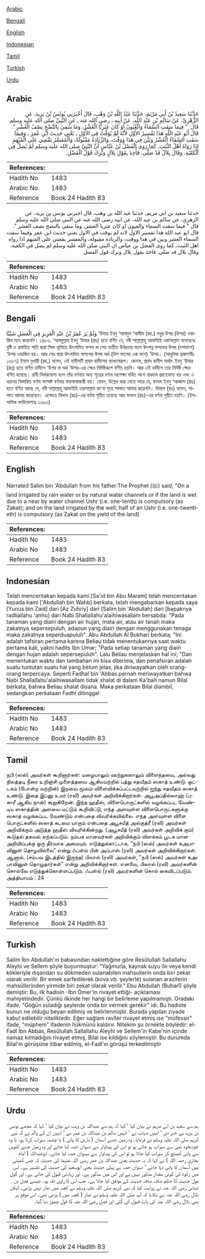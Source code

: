 [Arabic](#arabic)

[Bengali](#bengali)

[English](#english)

[Indonesian](#indonesian)

[Tamil](#tamil)

[Turkish](#turkish)

[Urdu](#urdu)

## Arabic


<div dir="rtl" lang="ar" style={{fontSize:'larger',backgroundColor:'#f8f9fa',padding:20}}>
حَدَّثَنَا سَعِيدُ بْنُ أَبِي مَرْيَمَ، حَدَّثَنَا عَبْدُ اللَّهِ بْنُ وَهْبٍ، قَالَ أَخْبَرَنِي يُونُسُ بْنُ يَزِيدَ، عَنِ الزُّهْرِيِّ، عَنْ سَالِمِ بْنِ عَبْدِ اللَّهِ، عَنْ أَبِيهِ ـ رضى الله عنه ـ عَنِ النَّبِيِّ صلى الله عليه وسلم قَالَ ‏ "‏ فِيمَا سَقَتِ السَّمَاءُ وَالْعُيُونُ أَوْ كَانَ عَثَرِيًّا الْعُشْرُ، وَمَا سُقِيَ بِالنَّضْحِ نِصْفُ الْعُشْرِ ‏"‏‏.‏ قَالَ أَبُو عَبْدِ اللَّهِ هَذَا تَفْسِيرُ الأَوَّلِ لأَنَّهُ لَمْ يُوَقِّتْ فِي الأَوَّلِ ـ يَعْنِي حَدِيثَ ابْنِ عُمَرَ ـ وَفِيمَا سَقَتِ السَّمَاءُ الْعُشْرُ وَبَيَّنَ فِي هَذَا وَوَقَّتَ، وَالزِّيَادَةُ مَقْبُولَةٌ، وَالْمُفَسَّرُ يَقْضِي عَلَى الْمُبْهَمِ إِذَا رَوَاهُ أَهْلُ الثَّبَتِ، كَمَا رَوَى الْفَضْلُ بْنُ عَبَّاسٍ أَنَّ النَّبِيَّ صلى الله عليه وسلم لَمْ يُصَلِّ فِي الْكَعْبَةِ‏.‏ وَقَالَ بِلاَلٌ قَدْ صَلَّى‏.‏ فَأُخِذَ بِقَوْلِ بِلاَلٍ وَتُرِكَ قَوْلُ الْفَضْلِ‏.‏
</div>
<div style={{backgroundColor:'#f8f9fa',padding:20, marginBottom: 10}}><table> <thead> <tr> <th>References:</th> <th></th> </tr> </thead> <tbody><tr><td>Hadith No</td><td>1483</td></tr><tr><td>Arabic No</td><td>1483</td></tr><tr><td>Reference</td><td>Book 24 Hadith 83</td></tr></tbody></table></div>


<div dir="rtl" lang="ar" style={{fontSize:'larger',backgroundColor:'#f8f9fa',padding:20}}>
حدثنا سعيد بن ابي مريم، حدثنا عبد الله بن وهب، قال اخبرني يونس بن يزيد، عن الزهري، عن سالم بن عبد الله، عن ابيه رضى الله عنه عن النبي صلى الله عليه وسلم قال " فيما سقت السماء والعيون او كان عثريا العشر، وما سقي بالنضح نصف العشر ". قال ابو عبد الله هذا تفسير الاول لانه لم يوقت في الاول يعني حديث ابن عمر وفيما سقت السماء العشر وبين في هذا ووقت، والزيادة مقبولة، والمفسر يقضي على المبهم اذا رواه اهل الثبت، كما روى الفضل بن عباس ان النبي صلى الله عليه وسلم لم يصل في الكعبة. وقال بلال قد صلى. فاخذ بقول بلال وترك قول الفضل
</div>
<div style={{backgroundColor:'#f8f9fa',padding:20, marginBottom: 10}}><table> <thead> <tr> <th>References:</th> <th></th> </tr> </thead> <tbody><tr><td>Hadith No</td><td>1483</td></tr><tr><td>Arabic No</td><td>1483</td></tr><tr><td>Reference</td><td>Book 24 Hadith 83</td></tr></tbody></table></div>

## Bengali


<div dir="ltr" lang="bn" style={{fontSize:'larger',backgroundColor:'#f8f9fa',padding:20}}>
وَلَمْ يَرَ عُمَرُ بْنُ عَبْدِ الْعَزِيزِ فِي الْعَسَلِ شَيْئًا ‘উমার ইবনু ‘আবদুল ‘আযীয (রহ.) মধুর উপর (উশর) ওয়াজিব মনে করেননি। ১৪৮৩. ‘আবদুল্লাহ ইবনু ‘উমার (রাঃ) হতে বর্ণিত যে, নবী সাল্লাল্লাহু আলাইহি ওয়াসাল্লাম বলেছেনঃ বৃষ্টি ও প্রবাহিত পানি দ্বারা সিক্ত ভূমিতে উৎপাদিত ফসল বা সেচ ব্যতীত উর্বরতার ফলে উৎপন্ন ফসলের উপর (দশমাংশ) ‘উশর ওয়াজিব হয়। আর সেচ দ্বারা উৎপাদিত ফসলের উপর অর্ধ (বিশ ভাগের এক ভাগ) ‘উশর। (আধুনিক প্রকাশনীঃ ১৩৮৭) ইমাম বুখারী (রহ.) বলেন, এই হাদীসটি প্রথম হাদীসের ব্যাখ্যাস্বরূপ। কেননা, প্রথম হাদীস অর্থাৎ ইবনু ‘উমার (রাঃ) হতে বর্ণিত হাদীসে ‘উশর বা অর্ধ ‘উশর-এর ক্ষেত্র নির্দিষ্টরূপে বর্ণিত হয়নি। আর এই হাদীসে তার নির্দিষ্ট ক্ষেত্র বর্ণিত হয়েছে। রাবী নির্ভরযোগ্য হলে তাঁর বর্ণনায় অন্য সূত্রের বর্ণনা অপেক্ষা বর্ধিত অংশ থাকলে গ্রহণযোগ্য হয় এবং এ ধরনের বিস্তারিত বর্ণনা অস্পষ্ট বর্ণনার ফয়সালাকারী হয়। যেমন, উল্লেখ করা যেতে পারে যে, ফাযল ইবনু ‘আব্বাস (রাঃ) হতে বর্ণিত আছে যে, নবী সাল্লাল্লাহু আলাইহি ওয়াসাল্লাম কা‘বা গৃহে সালাত আদায় করেননি। বিলাল (রাঃ) বলেন, সালাত আদায় করেছেন। এক্ষেত্রে বিলাল (রাঃ)-এর বর্ণনা গৃহীত হয়েছে আর ফাযল (রাঃ)-এর বর্ণনা গৃহীত হয়নি। (ইসলামিক ফাউন্ডেশনঃ ১৩৯৩)
</div>
<div style={{backgroundColor:'#f8f9fa',padding:20, marginBottom: 10}}><table> <thead> <tr> <th>References:</th> <th></th> </tr> </thead> <tbody><tr><td>Hadith No</td><td>1483</td></tr><tr><td>Arabic No</td><td>1483</td></tr><tr><td>Reference</td><td>Book 24 Hadith 83</td></tr></tbody></table></div>

## English


<div dir="ltr" lang="en" style={{fontSize:'larger',backgroundColor:'#f8f9fa',padding:20}}>
Narrated Salim bin 'Abdullah from his father:The Prophet (ﷺ) said, "On a land irrigated by rain water or by natural water channels or if the land is wet due to a near by water channel Ushr (i.e. one-tenth) is compulsory (as Zakat); and on the land irrigated by the well, half of an Ushr (i.e. one-twentieth) is compulsory (as Zakat on the yield of the land)
</div>
<div style={{backgroundColor:'#f8f9fa',padding:20, marginBottom: 10}}><table> <thead> <tr> <th>References:</th> <th></th> </tr> </thead> <tbody><tr><td>Hadith No</td><td>1483</td></tr><tr><td>Arabic No</td><td>1483</td></tr><tr><td>Reference</td><td>Book 24 Hadith 83</td></tr></tbody></table></div>

## Indonesian


<div dir="ltr" lang="id" style={{fontSize:'larger',backgroundColor:'#f8f9fa',padding:20}}>
Telah menceritakan kepada kami [Sa'id bin Abu Maram] telah menceritakan kepada kami ['Abdullah bin Wahb] berkata, telah mengabarkan kepada saya [Yunus bin Zaid] dari [Az Zuhriy] dari [Salim bin 'Abdullah] dari [bapaknya radliallahu 'anhu] dari Nabi Shallallahu'alaihiwasallam bersabda: "Pada tanaman yang diairi dengan air hujan, mata air, atau air tanah maka zakatnya sepersepuluh, adapun yang diairi dengan menggunakan tenaga maka zakatnya seperduapuluh". Abu Abdullah Al Bukhari berkata; "Ini adalah tafsiran pertama karena Beliau tidak menentukannya saat waktu pertama kali, yakni hadits Ibn Umar; "Pada setiap tanaman yang diairi dengan hujan adalah sepersepuluh". Lalu Beliau menjelaskan hal ini; "Dan menentukan waktu dan tambahan ini bisa diterima, dan penafsiran adalah suatu tuntutan suatu hal yang belum jelas, jika diriwayatkan oleh orang-orang terpercaya. Seperti Fadhal bin 'Abbas pernah meriwayatkan bahwa Nabi Shallallahu'alaihiwasallam tidak shalat di dalam Ka'bah namun Bilal berkata, bahwa Beliau shalat disana. Maka perkataan Bilal diambil, sedangkan perkataan Fadhl ditinggal
</div>
<div style={{backgroundColor:'#f8f9fa',padding:20, marginBottom: 10}}><table> <thead> <tr> <th>References:</th> <th></th> </tr> </thead> <tbody><tr><td>Hadith No</td><td>1483</td></tr><tr><td>Arabic No</td><td>1483</td></tr><tr><td>Reference</td><td>Book 24 Hadith 83</td></tr></tbody></table></div>

## Tamil


<div dir="ltr" lang="ta" style={{fontSize:'larger',backgroundColor:'#f8f9fa',padding:20}}>
நபி (ஸல்) அவர்கள் கூறினார்கள்: மழையாலும் ஊற்றுகளாலும் விளைந்தவை, அல்லது நிலத்தடி நீரை உறிஞ்சி முளைத்தவை ஆகியவற்றில் பத்து சதவீதம் ஸகாத் உண்டு. ஒட்டகம் (போன்ற வற்றின்) இறவை மூலம் விளைவிக்கப்பட்டவற்றில் ஐந்து சதவீதம் ஸகாத் உண்டு. இதை இப்னு உமர் (ரலி) அவர்கள் அறிவிக்கிறார்கள். அபூஅப்தில்லாஹ் (புகாரீ ஆகிய நான்) கூறுகிறேன்: இந்த ஹதீஸ், விளைபொருட்களில் வழங்கப்பட வேண்டிய ஸகாத்தின் அளவை மட்டும் கூறிவிட்டு, எந்த அளவுள்ள விளைபொருட்களுக்கு ஸகாத் வழங்கப்பட வேண்டும் என்பதை விவரிக்கவில்லை. எந்த அளவுள்ள விளை பொருட்களில் ஸகாத் கடமை யாகும் என்பதை அபூசயீத் அல்குத்ரீ (ரலி) அவர்கள் அறிவிக்கும் அடுத்த ஹதீஸ் விவரிக்கின்றது. (அபூசயீத் (ரலி) அவர்கள் அறிவிக் கும்) கூடுதல் தகவல் ஏற்கப்படும். நம்பக மானவர்கள் அறிவிக்கும் விளக்கம் பூடக மான அறிவிப்புக்கு ஒரு தீர்வாக அமையும். எடுத்துக்காட்டாக, “நபி (ஸல்) அவர்கள் கஅபாவினுள் தொழவில்லை” என்று ஃபள்ல் பின் அப்பாஸ் (ரலி) அவர்கள் அறிவிக்கிறார்கள். ஆனால், (சம்பவ இடத்தில் இருந்த) பிலால் (ரலி) அவர்கள், “நபி (ஸல்) அவர்கள் கஅபாவினுள் தொழுதார்கள்” என்று அறிவிக்கிறார்கள். எனவே, பிலால் (ரலி) அவர்களின் சொல்லே எடுத்துக்கொள்ளப்படும். ஃபள்ல் (ரலி) அவர்களின் சொல் கைவிடப்படும். அத்தியாயம் : 24
</div>
<div style={{backgroundColor:'#f8f9fa',padding:20, marginBottom: 10}}><table> <thead> <tr> <th>References:</th> <th></th> </tr> </thead> <tbody><tr><td>Hadith No</td><td>1483</td></tr><tr><td>Arabic No</td><td>1483</td></tr><tr><td>Reference</td><td>Book 24 Hadith 83</td></tr></tbody></table></div>

## Turkish


<div dir="ltr" lang="tr" style={{fontSize:'larger',backgroundColor:'#f8f9fa',padding:20}}>
Salim İbn Abdullah'ın babasından naklettiğine göre Resûlullah Sallallahu Aleyhi ve Sellem şöyle buyurmuştur: "Yağmurla, kaynak suyu ile veya kendi kökleriyle dışarıdan su dökmeden sulanabilen mahsullerin onda biri zekat olarak verilir. Bir emek sarfedilerek (kova vb. şeylerle) sulanan arazilerin mahsûllerinden yirmide biri zekat olarak verilir." Ebu Abdullah (Buharî) şöyle demiştir: Bu, ilk hadisin -İbn Ömer'in rivayet ettiği- açıklaması mahiyetindedir. Çünkü ilkinde her hangi bir belirleme yapılmamıştı. Oradaki ifade, "Göğün suladığı şeylerde onda bir vermek gerekir" idi. Bu hadiste bunun ne olduğu beyan edilmiş ve belirlenmiştir. Burada yapılan ziyade kabul edilebilir niteliktedir. Eğer sağlam ravîler rivayet etmiş ise "müfessir" ifade, "müphem" ifadenin hükmünü kaldırır. Nitekim şu örnekte böyledir: el-Fadl İbn Abbas, Resûlullah Sallallahu Aleyhi ve Sellem'in Kabe'nin içinde namaz kılmadığını rivayet etmiş, Bilal ise kıldığını söylemiştir. Bu durumda Bilal'in görüşüne itibar edilmiş, el-Fadl'ın görüşü terkedilmiştir
</div>
<div style={{backgroundColor:'#f8f9fa',padding:20, marginBottom: 10}}><table> <thead> <tr> <th>References:</th> <th></th> </tr> </thead> <tbody><tr><td>Hadith No</td><td>1483</td></tr><tr><td>Arabic No</td><td>1483</td></tr><tr><td>Reference</td><td>Book 24 Hadith 83</td></tr></tbody></table></div>

## Urdu


<div dir="rtl" lang="ur" style={{fontSize:'larger',backgroundColor:'#f8f9fa',padding:20}}>
ہم سے سعید بن ابی مریم نے بیان کیا ‘ کہا کہ ہم سے عبداللہ بن وہب نے بیان کیا ‘ کہا کہ مجھے یونس بن یزید نے خبر دی ‘ انہیں شہاب نے ‘ انہیں سالم بن عبداللہ بن عمر نے ‘ انہیں ان کے والد نے کہ نبی کریم صلی اللہ علیہ وسلم نے فرمایا۔ وہ زمین جسے آسمان ( بارش کا پانی ) یا چشمہ سیراب کرتا ہو۔ یا وہ خودبخود نمی سے سیراب ہو جاتی ہو تو اس کی پیداوار سے دسواں حصہ لیا جائے اور وہ زمین جسے کنویں سے پانی کھینچ کر سیراب کیا جاتا ہو تو اس کی پیداوار سے بیسواں حصہ لیا جائے۔ ابوعبداللہ ( امام بخاری رحمہ اللہ ) نے کہا کہ یہ حدیث یعنی عبداللہ بن عمر رضی اللہ عنہما کی حدیث کہ جس کھیتی میں آسمان کا پانی دیا جائے ‘ دسواں حصہ ہے پہلی حدیث یعنی ابوسعید کی حدیث کی تفسیر ہے۔ اس میں زکوٰۃ کی کوئی مقدار مذکور نہیں ہے اور اس میں مذکور ہے۔ اور زیادتی قبول کی جاتی ہے۔ اور گول مول حدیث کا حکم صاف صاف حدیث کے موافق لیا جاتا ہے۔ جب اس کا راوی ثقہ ہو۔ جیسے فضل بن عباس رضی اللہ عنہ نے روایت کیا کہ نبی کریم صلی اللہ علیہ وسلم نے کعبہ میں نماز نہیں پڑھی۔ لیکن بلال رضی اللہ عنہ نے بتلایا کہ آپ صلی اللہ علیہ وسلم نے نماز ( کعبہ میں ) پڑھی تھی۔ اس موقع پر بھی بلال رضی اللہ عنہ کی بات قبول کی گئی اور فضل رضی اللہ عنہ کا قول چھوڑ دیا گیا۔
</div>
<div style={{backgroundColor:'#f8f9fa',padding:20, marginBottom: 10}}><table> <thead> <tr> <th>References:</th> <th></th> </tr> </thead> <tbody><tr><td>Hadith No</td><td>1483</td></tr><tr><td>Arabic No</td><td>1483</td></tr><tr><td>Reference</td><td>Book 24 Hadith 83</td></tr></tbody></table></div>